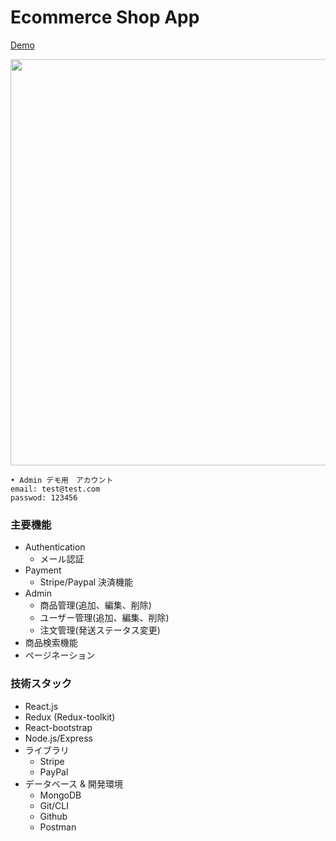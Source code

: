 # Ecommerce Shop App

[Demo](https://e-commerce-app-mern.onrender.com/)

<img width='650' src="https://user-images.githubusercontent.com/58486430/236671819-748e4f15-f885-4477-b6e4-cccd5a7a0b8b.png">

```
• Admin デモ用　アカウント
email: test@test.com
passwod: 123456
```

### 主要機能
  - Authentication
    - メール認証
  - Payment
    - Stripe/Paypal 決済機能
  - Admin
    - 商品管理(追加、編集、削除)
    - ユーザー管理(追加、編集、削除)
    - 注文管理(発送ステータス変更)
  - 商品検索機能
  - ページネーション
  
### 技術スタック
  - React.js
  - Redux (Redux-toolkit)
  - React-bootstrap
  - Node.js/Express
  - ライブラリ
    - Stripe
    - PayPal
  - データベース & 開発環境
    - MongoDB
    - Git/CLI
    - Github
    - Postman
   
